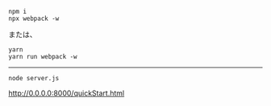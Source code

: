 ```
npm i
npx webpack -w
```

または、

```
yarn
yarn run webpack -w
```

---

```
node server.js
```

http://0.0.0.0:8000/quickStart.html
